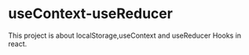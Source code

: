 # useContext-useReducer
This project is about localStorage,useContext  and useReducer Hooks in react.
